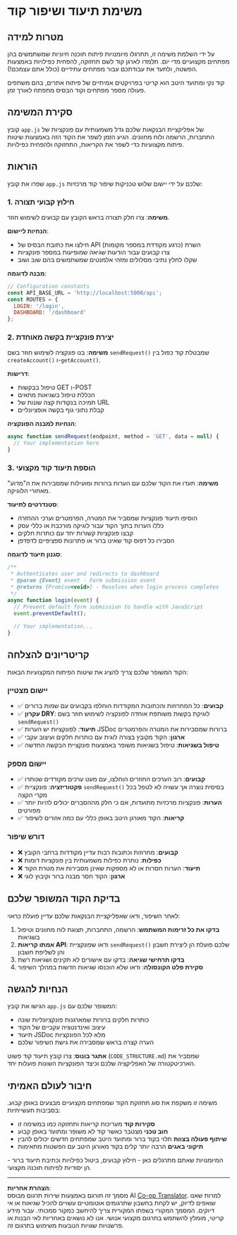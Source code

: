 <!--
CO_OP_TRANSLATOR_METADATA:
{
  "original_hash": "d0a02cb117e91a5b5f24178080068a3d",
  "translation_date": "2025-10-23T01:30:29+00:00",
  "source_file": "7-bank-project/3-data/assignment.md",
  "language_code": "he"
}
-->
# משימת תיעוד ושיפור קוד

## מטרות למידה

על ידי השלמת משימה זו, תתרגלו מיומנויות פיתוח תוכנה חיוניות שמשתמשים בהן מפתחים מקצועיים מדי יום. תלמדו לארגן קוד לשם תחזוקה, להפחית כפילויות באמצעות הפשטה, ולתעד את עבודתכם עבור מפתחים עתידיים (כולל אתם עצמכם!).

קוד נקי ומתועד היטב הוא קריטי בפרויקטים אמיתיים של פיתוח אתרים, בהם משתפים פעולה מספר מפתחים וקוד הבסיס מתפתח לאורך זמן.

## סקירת המשימה

קובץ `app.js` של אפליקציית הבנקאות שלכם גדל משמעותית עם פונקציות של התחברות, הרשמה ולוח מחוונים. הגיע הזמן לשפר את הקוד הזה באמצעות שיטות פיתוח מקצועיות כדי לשפר את הקריאות, התחזוקה ולהפחית כפילויות.

## הוראות

שפרו את קובץ `app.js` שלכם על ידי יישום שלוש טכניקות שיפור קוד מרכזיות:

### 1. חילוץ קבועי תצורה

**משימה**: צרו חלק תצורה בראש הקובץ עם קבועים לשימוש חוזר.

**הנחיות ליישום**:
- חילצו את כתובת הבסיס של API השרת (כרגע מקודדת במספר מקומות)
- צרו קבועים עבור הודעות שגיאה שמופיעות במספר פונקציות
- שקלו לחלץ נתיבי מסלולים ומזהי אלמנטים שמשתמשים בהם שוב ושוב

**מבנה לדוגמה**:
```javascript
// Configuration constants
const API_BASE_URL = 'http://localhost:5000/api';
const ROUTES = {
  LOGIN: '/login',
  DASHBOARD: '/dashboard'
};
```

### 2. יצירת פונקציית בקשה מאוחדת

**משימה**: בנו פונקציה לשימוש חוזר בשם `sendRequest()` שמבטלת קוד כפול בין `createAccount()` ו-`getAccount()`.

**דרישות**:
- טיפול בבקשות GET ו-POST
- הכללת טיפול בשגיאות מתאים
- תמיכה בנקודות קצה שונות של URL
- קבלת נתוני גוף בקשה אופציונליים

**הנחיות למבנה הפונקציה**:
```javascript
async function sendRequest(endpoint, method = 'GET', data = null) {
  // Your implementation here
}
```

### 3. הוספת תיעוד קוד מקצועי

**משימה**: תעדו את הקוד שלכם עם הערות ברורות ומועילות שמסבירות את ה"מדוע" מאחורי הלוגיקה.

**סטנדרטים לתיעוד**:
- הוסיפו תיעוד פונקציות שמסביר את המטרה, הפרמטרים וערכי ההחזרה
- כללו הערות בתוך הקוד עבור לוגיקה מורכבת או כללי עסק
- קבצו פונקציות קשורות יחד עם כותרות חלקים
- הסבירו כל דפוס קוד שאינו ברור או פתרונות ספציפיים לדפדפן

**סגנון תיעוד לדוגמה**:
```javascript
/**
 * Authenticates user and redirects to dashboard
 * @param {Event} event - Form submission event
 * @returns {Promise<void>} - Resolves when login process completes
 */
async function login(event) {
  // Prevent default form submission to handle with JavaScript
  event.preventDefault();
  
  // Your implementation...
}
```

## קריטריונים להצלחה

הקוד המשופר שלכם צריך להציג את שיטות הפיתוח המקצועיות הבאות:

### יישום מצטיין
- ✅ **קבועים**: כל המחרוזות והכתובות המקודדות הוחלפו בקבועים עם שמות ברורים
- ✅ **עקרון DRY**: לוגיקת בקשות משותפת אוחדה לפונקציה לשימוש חוזר בשם `sendRequest()`
- ✅ **תיעוד**: לפונקציות יש הערות JSDoc ברורות שמסבירות את המטרה והפרמטרים
- ✅ **ארגון**: הקוד מקובץ בצורה לוגית עם כותרות חלקים ועיצוב עקבי
- ✅ **טיפול בשגיאות**: טיפול בשגיאות משופר באמצעות פונקציית הבקשה החדשה

### יישום מספק
- ✅ **קבועים**: רוב הערכים החוזרים הוחלצו, עם מעט ערכים מקודדים שנותרו
- ✅ **פקטוריזציה**: פונקציית `sendRequest()` בסיסית נוצרה אך עשויה לא לטפל בכל מקרי הקצה
- ✅ **הערות**: פונקציות מרכזיות מתועדות, אם כי חלק מההסברים יכולים להיות יותר מפורטים
- ✅ **קריאות**: הקוד מאורגן היטב באופן כללי עם כמה אזורים לשיפור

### דורש שיפור
- ❌ **קבועים**: מחרוזות וכתובות רבות עדיין מקודדות ברחבי הקובץ
- ❌ **כפילות**: נותרת כפילות משמעותית בין פונקציות דומות
- ❌ **תיעוד**: הערות חסרות או לא מספקות שאינן מסבירות את מטרת הקוד
- ❌ **ארגון**: הקוד חסר מבנה ברור וקיבוץ לוגי

## בדיקת הקוד המשופר שלכם

לאחר השיפור, ודאו שאפליקציית הבנקאות שלכם עדיין פועלת כראוי:

1. **בדקו את כל זרימות המשתמש**: הרשמה, התחברות, תצוגת לוח מחוונים וטיפול בשגיאות
2. **אמתו קריאות API**: ודאו שפונקציית `sendRequest()` שלכם פועלת הן ליצירת חשבון והן לשליפת חשבון
3. **בדקו תרחישי שגיאה**: בדקו עם אישורים לא תקינים ושגיאות רשת
4. **סקירת פלט הקונסולה**: ודאו שלא הוכנסו שגיאות חדשות במהלך השיפור

## הנחיות להגשה

הגישו את קובץ `app.js` המשופר שלכם עם:
- כותרות חלקים ברורות שמארגנות פונקציונליות שונה
- עיצוב ואינדנטציה עקביים של הקוד
- תיעוד JSDoc מלא לכל הפונקציות
- הערה קצרה בראש שמסבירה את גישת השיפור שלכם

**אתגר בונוס**: צרו קובץ תיעוד קוד פשוט (`CODE_STRUCTURE.md`) שמסביר את הארכיטקטורה של האפליקציה שלכם וכיצד הפונקציות השונות פועלות יחד.

## חיבור לעולם האמיתי

משימה זו משקפת את סוג תחזוקת הקוד שמפתחים מקצועיים מבצעים באופן קבוע. בסביבות תעשייתיות:
- **סקירות קוד** מעריכות קריאות ותחזוקה כמו במשימה זו
- **חוב טכני** מצטבר כאשר קוד לא משופר ומתועד באופן קבוע
- **שיתוף פעולה בצוות** תלוי בקוד ברור ומתועד היטב שמפתחים חדשים יכולים להבין
- **תיקוני באגים** הרבה יותר קלים בקוד מאורגן היטב עם הפשטות מתאימות

המיומנויות שאתם מתרגלים כאן - חילוץ קבועים, ביטול כפילויות וכתיבת תיעוד ברור - הן יסודיות לפיתוח תוכנה מקצועי.

---

**הצהרת אחריות**:  
מסמך זה תורגם באמצעות שירות תרגום מבוסס AI [Co-op Translator](https://github.com/Azure/co-op-translator). למרות שאנו שואפים לדיוק, יש לקחת בחשבון שתרגומים אוטומטיים עשויים להכיל שגיאות או אי דיוקים. המסמך המקורי בשפתו המקורית צריך להיחשב כמקור סמכותי. עבור מידע קריטי, מומלץ להשתמש בתרגום מקצועי אנושי. אנו לא נושאים באחריות לאי הבנות או פרשנויות שגויות הנובעות משימוש בתרגום זה.